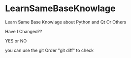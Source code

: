 # LearnSameBaseKnowlage
Learn Same Base Knowlage about Python and Qt Or Others





Have I Changed??

YES or NO

you can use the git Order "git diff" to check







